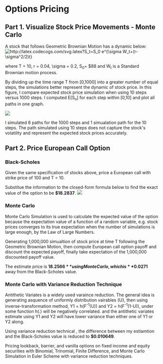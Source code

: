 # Options Pricing
## Part 1. Visualize Stock Price Movements - Monte Carlo <br/>
A stock that follows Geometric Brownian Motion has a dynamic below: 
<img src="http://latex.codecogs.com/svg.latex?S_t=S_0&space;e^{\sigma&space;W_t&plus;(r-\sigma^2/2)t}" title="http://latex.codecogs.com/svg.latex?S_t=S_0 e^{\sigma W_t+(r-\sigma^2/2)t}" />

where T = 10, r = 0.04, \sigma = 0.2, S<sub>0</sub>= $88 and W<sub>t</sub> is a Standard Brownian motion process.

By dividing up the time range T from [0,1000] into a greater number of equal steps, the simulations better represent the dynamic of stock price. In this figure, I compare expected stock price simulation when using 10 steps versus 1000 steps. I computed E[S<sub>n</sub>] for each step within [0,10] and plot all paths in one graph.

<img width=“964” src="https://github.com/MINAYUAN/Option-Pricing/blob/main/3.png">

I simulated 6 paths for the 1000 steps and 1 simualation path for the 10 steps. The path simulated using 10 steps does not capture the stock's volatility and represent the expected stock prices accurately.


## Part 2. Price European Call Option <br/>
### Black-Scholes <br/>
Given the same specification of stocks above, price a European call with strike price of 100 and T = 10. 

Substitue the information to the closed-form formula below to find the exact value of the option to be **$18.2837**.
<img width=“400” src="https://github.com/MINAYUAN/Option-Pricing/blob/main/1*vA9Przj2ncqg5shwn4iBJQ.png">

### Monte Carlo <br/>
Monte Carlo Simulation is used to calculate the expected value of the option because the expectation value of a function of a random variable, e.g. stock prices  converges to its true expectation when the number of simulations is large enough, by the Law of Large Numbers. 

Generating 1,000,000 simualtion of stock price at time T following the Geometric Brownian Motion, then compute European call option payoff and discount the expected payoff, finally take expectation of the 1,000,000 discounted payoff value. 

The estimate price is **$18.2566** using Monte Carlo, which is **$0.0271** away from the Black-Scholes value. 

### Monte Carlo with Variance Reduction Technique <br/>
Antithetic Variates is a widely used varaince reduction. The general idea is generating asquence of uniformly distribution vairables {U}, then using inverse-transformation method, Y1 = h(F<sup>-1</sup>(U)) and Y2 = h(F<sup>-1</sup>(1-U)), under some function h(.) will be negatively correlated. and the antithetic variates estimate using Y1 and Y2 will have lower variance than either one of Y1 or Y2 along.

Using variance reduction technical , the difference between my estiamtion and the Black-Scholes value is reduced to **$0.010649**.

Pricing lookback, barrier, and vanilla options on fixed income and equity securities with Binomial, Trinomial, Finite Difference, and Monte Carlo Simulation in Euler Scheme with variance reduction techniques.
